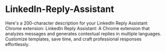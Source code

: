 # LinkedIn-Reply-Assistant
Here's a 200-character description for your LinkedIn Reply Assistant Chrome extension:  LinkedIn Reply Assistant: A Chrome extension that analyzes messages and generates contextual replies in multiple languages. Customize templates, save time, and craft professional responses effortlessly.
